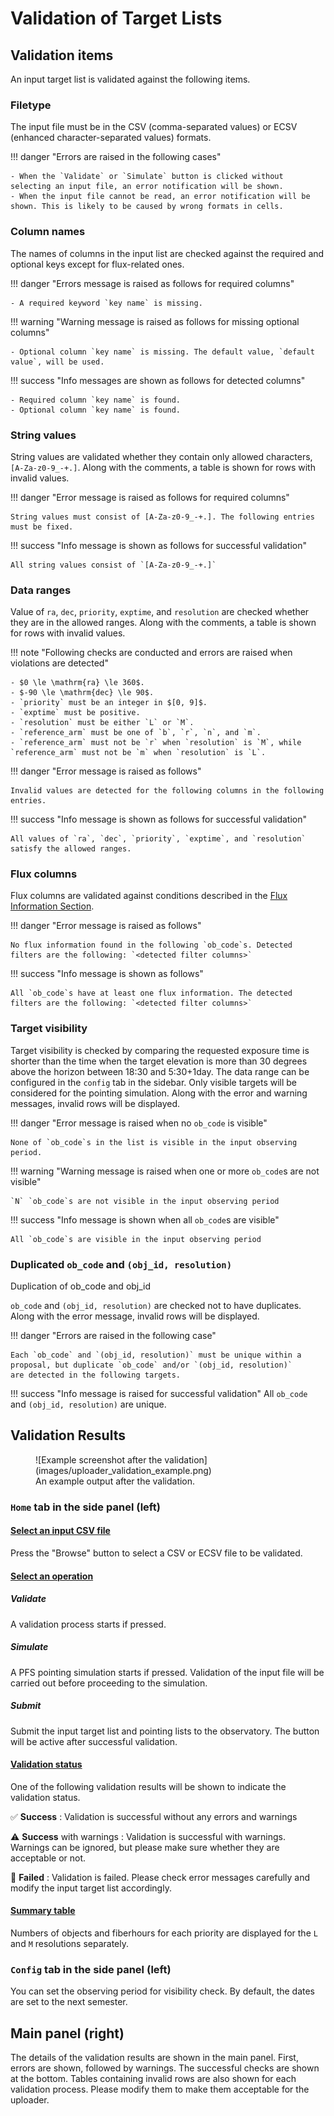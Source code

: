 # Validation of Target Lists

## Validation items

An input target list is validated against the following items.

### Filetype

The input file must be in the CSV (comma-separated values) or ECSV (enhanced character-separated values) formats.

!!! danger "Errors are raised in the following cases"

    - When the `Validate` or `Simulate` button is clicked without selecting an input file, an error notification will be shown.
    - When the input file cannot be read, an error notification will be shown. This is likely to be caused by wrong formats in cells.

### Column names

The names of columns in the input list are checked against the required and optional keys except for flux-related ones.

!!! danger "Errors message is raised as follows for required columns"

    - A required keyword `key name` is missing.

!!! warning "Warning message is raised as follows for missing optional columns"

    - Optional column `key name` is missing. The default value, `default value`, will be used.

!!! success "Info messages are shown as follows for detected columns"

    - Required column `key name` is found.
    - Optional column `key name` is found.

### String values

String values are validated whether they contain only allowed characters, `[A-Za-z0-9_-+.]`.
Along with the comments, a table is shown for rows with invalid values.

!!! danger "Error message is raised as follows for required columns"

    String values must consist of [A-Za-z0-9_-+.]. The following entries must be fixed.

!!! success "Info message is shown as follows for successful validation"

    All string values consist of `[A-Za-z0-9_-+.]`

### Data ranges

Value of `ra`, `dec`, `priority`, `exptime`, and `resolution` are checked whether they are in the allowed ranges.
Along with the comments, a table is shown for rows with invalid values.

!!! note "Following checks are conducted and errors are raised when violations are detected"

    - $0 \le \mathrm{ra} \le 360$.
    - $-90 \le \mathrm{dec} \le 90$.
    - `priority` must be an integer in $[0, 9]$.
    - `exptime` must be positive.
    - `resolution` must be either `L` or `M`.
    - `reference_arm` must be one of `b`, `r`, `n`, and `m`.
    - `reference_arm` must not be `r` when `resolution` is `M`, while `reference_arm` must not be `m` when `resolution` is `L`.

!!! danger "Error message is raised as follows"

    Invalid values are detected for the following columns in the following entries.

!!! success "Info message is shown as follows for successful validation"

    All values of `ra`, `dec`, `priority`, `exptime`, and `resolution` satisfy the allowed ranges.

### Flux columns

Flux columns are validated against conditions described in the [Flux Information Section](inputs.md#about-flux-information).

!!! danger "Error message is raised as follows"

    No flux information found in the following `ob_code`s. Detected filters are the following: `<detected filter columns>`

!!! success "Info message is shown as follows"

    All `ob_code`s have at least one flux information. The detected filters are the following: `<detected filter columns>`


### Target visibility

Target visibility is checked by comparing the requested exposure time is shorter than the time when the target elevation is more than 30 degrees above the horizon between 18:30 and 5:30+1day. The data range can be configured in the `config` tab in the sidebar. Only visible targets will be considered for the pointing simulation. Along with the error and warning messages, invalid rows will be displayed.

!!! danger "Error message is raised when no `ob_code` is visible"

    None of `ob_code`s in the list is visible in the input observing period.

!!! warning "Warning message is raised when one or more `ob_code`s are not visible"

    `N` `ob_code`s are not visible in the input observing period

!!! success "Info message is shown when all `ob_code`s are visible"

    All `ob_code`s are visible in the input observing period

### Duplicated `ob_code` and `(obj_id, resolution)`

Duplication of ob_code and obj_id

`ob_code` and `(obj_id, resolution)` are checked not to have duplicates. Along with the error message, invalid rows will be displayed.

!!! danger "Errors are raised in the following case"

    Each `ob_code` and `(obj_id, resolution)` must be unique within a proposal, but duplicate `ob_code` and/or `(obj_id, resolution)`
    are detected in the following targets.

!!! success "Info message is raised for successful validation"
    All `ob_code` and `(obj_id, resolution)` are unique.


## Validation Results

<figure markdown>
  ![Example screenshot after the validation](images/uploader_validation_example.png)
  <figcaption>An example output after the validation.</figcaption>
</figure>

### `Home` tab in the side panel (left)

#### <u>Select an input CSV file</u>

Press the "Browse" button to select a CSV or ECSV file to be validated.

#### <u>Select an operation</u>

##### Validate

A validation process starts if pressed.

##### Simulate

A PFS pointing simulation starts if pressed. Validation of the input file will be carried out before proceeding to the simulation.

##### Submit

Submit the input target list and pointing lists to the observatory. The button will be active after successful validation.

#### <u>Validation status</u>

One of the following validation results will be shown to indicate the validation status.

✅ **Success**
: Validation is successful without any errors and warnings

⚠️ **Success** with warnings
: Validation is successful with warnings. Warnings can be ignored, but please make sure whether they are acceptable or not.

🚫 **Failed**
: Validation is failed. Please check error messages carefully and modify the input target list accordingly.

#### <u>Summary table</u>

Numbers of objects and fiberhours for each priority are displayed for the `L` and `M` resolutions separately.

### `Config` tab in the side panel (left)

You can set the observing period for visibility check. By default, the dates are set to the next semester.

## Main panel (right)

The details of the validation results are shown in the main panel.
First, errors are shown, followed by warnings. The successful checks are shown at the bottom.
Tables containing invalid rows are also shown for each validation process.
Please modify them to make them acceptable for the uploader.
